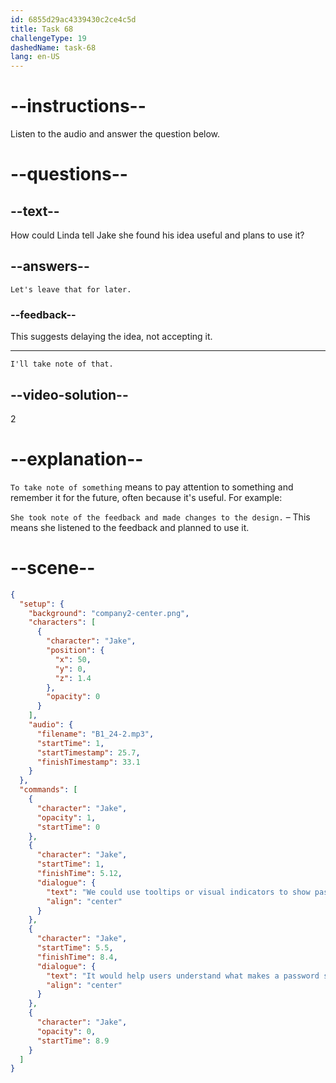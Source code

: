 ```yaml
---
id: 6855d29ac4339430c2ce4c5d
title: Task 68
challengeType: 19
dashedName: task-68
lang: en-US
---
```


<!-- (Audio) Jake: We could use tooltips or visual indicators to show password strength. It would help users understand what makes a password strong. -->

<!-- SPEAKING -->

# --instructions--

Listen to the audio and answer the question below.

# --questions--

## --text--

How could Linda tell Jake she found his idea useful and plans to use it?

## --answers--

`Let's leave that for later.`

### --feedback--

This suggests delaying the idea, not accepting it.

---

`I'll take note of that.`

## --video-solution--

2

# --explanation--

`To take note of something` means to pay attention to something and remember it for the future, often because it's useful. For example:

`She took note of the feedback and made changes to the design.` – This means she listened to the feedback and planned to use it.

# --scene--

```json
{
  "setup": {
    "background": "company2-center.png",
    "characters": [
      {
        "character": "Jake",
        "position": {
          "x": 50,
          "y": 0,
          "z": 1.4
        },
        "opacity": 0
      }
    ],
    "audio": {
      "filename": "B1_24-2.mp3",
      "startTime": 1,
      "startTimestamp": 25.7,
      "finishTimestamp": 33.1
    }
  },
  "commands": [
    {
      "character": "Jake",
      "opacity": 1,
      "startTime": 0
    },
    {
      "character": "Jake",
      "startTime": 1,
      "finishTime": 5.12,
      "dialogue": {
        "text": "We could use tooltips or visual indicators to show password strength.",
        "align": "center"
      }
    },
    {
      "character": "Jake",
      "startTime": 5.5,
      "finishTime": 8.4,
      "dialogue": {
        "text": "It would help users understand what makes a password strong.",
        "align": "center"
      }
    },
    {
      "character": "Jake",
      "opacity": 0,
      "startTime": 8.9
    }
  ]
}
```
